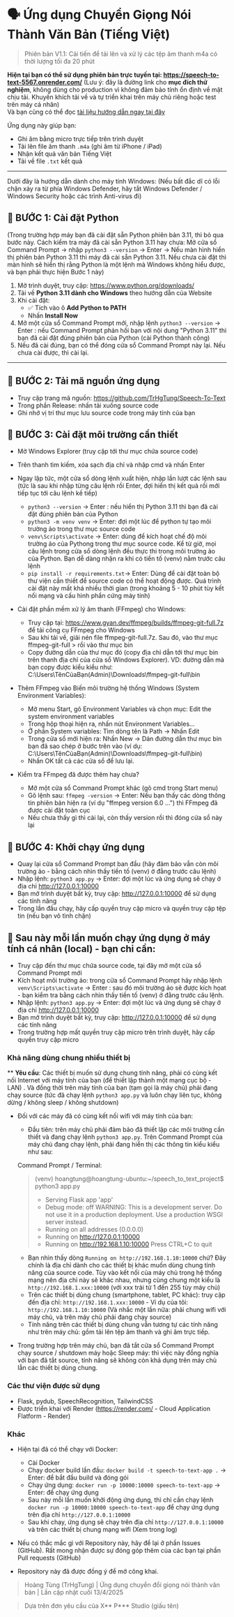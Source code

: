 # 🗣️ Ứng dụng Chuyển Giọng Nói Thành Văn Bản (Tiếng Việt)

> Phiên bản V1.1: Cải tiến để tải lên và xử lý các tệp âm thanh m4a có thời lượng tối đa 20 phút


<b>Hiện tại bạn có thể sử dụng phiên bản trực tuyến tại: https://speech-to-text-5567.onrender.com/</b> (Lưu ý: đây là đường link cho <b> mục đích thử nghiệm</b>, không dùng cho production vì không đảm bảo tính ổn định về mặt chịu tải. Khuyến khích tải về và tự triển khai trên máy chủ riêng hoặc test trên máy cá nhân)<br>
Và bạn cũng có thể đọc <a href="https://hackmd.io/@trhgtung/speech-to-text-trhgtung" target="_blank">tài liệu hướng dẫn ngay tại đây</a><br>

Ứng dụng này giúp bạn:
- Ghi âm bằng micro trực tiếp trên trình duyệt
- Tải lên file âm thanh `.m4a` (ghi âm từ iPhone / iPad)
- Nhận kết quả văn bản Tiếng Việt
- Tải về file `.txt` kết quả

---
Dưới đây là hướng dẫn dành cho máy tính Windows:
(Nếu bất đắc dĩ có lỗi chặn xảy ra từ phía Windows Defender, hãy tắt Windows Defender / Windows Security hoặc các trình Anti-virus đi)

## 🧩 BƯỚC 1: Cài đặt Python

(Trong trường hợp máy bạn đã cài đặt sẵn Python phiên bản 3.11, thì bỏ qua bước này. Cách kiểm tra máy đã cài sẵn Python 3.11 hay chưa: Mở cửa sổ Command Prompt -> nhập `python3 --version` -> Enter -> Nếu màn hình hiển thị phiên bản Python 3.11 thì máy đã cài sẵn Python 3.11. Nếu chưa cài đặt thì màn hình sẽ hiển thị rằng Python là một lệnh mà Windows không hiểu được, và bạn phải thực hiện Bước 1 này)

1. Mở trình duyệt, truy cập: https://www.python.org/downloads/
2. Tải về **Python 3.11 dành cho Windows** theo hướng dẫn của Website
3. Khi cài đặt:
   - ✅ Tích vào ô **Add Python to PATH**
   - Nhấn **Install Now**
4. Mở một cửa sổ Command Prompt mới, nhập lệnh `python3 --version` -> Enter : nếu Command Prompt phản hồi bạn với nội dung "Python 3.11" thì bạn đã cài đặt đúng phiên bản của Python (cài Python thành công)
5. Nếu đã cài đúng, bạn có thể đóng cửa sổ Command Prompt này lại. Nếu chưa cài được, thì cài lại.

---

## 🧩 BƯỚC 2: Tải mã nguồn ứng dụng


- Truy cập trang mã nguồn: https://github.com/TrHgTung/Speech-To-Text
- Trong phần Release: nhấn tải xuống source code
- Ghi nhớ vị trí thư mục lưu source code trong máy tính của bạn


## 🧩 BƯỚC 3: Cài đặt môi trường cần thiết

- Mở Windows Explorer (truy cập tới thư mục chứa source code)
- Trên thanh tìm kiếm, xóa sạch địa chỉ và nhập cmd và nhấn Enter
- Ngay lập tức, một cửa sổ dòng lệnh xuất hiện, nhập lần lượt các lệnh sau (tức là sau khi nhập từng câu lệnh rồi Enter, đợi hiển thị kết quả rồi mới tiếp tục tới câu lệnh kế tiếp)
    + `python3 --version` -> Enter : nếu hiển thị Python 3.11 thì bạn đã cài đặt đúng phiên bản của Python
    + `python3 -m venv venv` -> Enter: đợi một lúc để python tự tạo môi trường ảo trong thư mục source code
    + `venv\Scripts\activate` -> Enter: dùng để kích hoạt chế độ môi trường ảo của Pythong trong thư mục source code. Kể từ giờ, mọi câu lệnh trong cửa sổ dòng lệnh đều thực thi trong môi trường ảo của Python. Bạn dễ dàng nhận ra khi có tiền tố (venv) nằm trước câu lệnh
    + `pip install -r requirements.txt`-> Enter: Dùng để cài đặt toàn bộ thư viện cần thiết để source code có thể hoạt động được. Quá trình cài đặt này mất khá nhiều thời gian (trong khoảng 5 - 10 phút tùy kết nối mạng và cấu hình phần cứng máy tính)

- Cài đặt phần mềm xử lý âm thanh (FFmpeg) cho Windows:
    + Truy cập tại: https://www.gyan.dev/ffmpeg/builds/ffmpeg-git-full.7z để tải công cụ FFmpeg cho Windows
    + Sau khi tải về, giải nén file ffmpeg-git-full.7z. Sau đó, vào thư mục ffmpeg-git-full > rồi vào thư mục bin
    + Copy đường dẫn của thư mục đó (copy địa chỉ dẫn tới thư mục bin trên thanh địa chỉ của cửa sổ Windows Explorer). VD: đường dẫn mà bạn copy được kiểu kiểu như: C:\Users\TênCủaBạn(Admin)\Downloads\ffmpeg-git-full\bin


- Thêm FFmpeg vào Biến môi trường hệ thống Windows (System Environment Variables):
    + Mở menu Start, gõ Environment Variables và chọn mục: Edit the system environment variables
    + Trong hộp thoại hiện ra, nhấn nút Environment Variables...
    + Ở phần System variables: Tìm dòng tên là Path → Nhấn Edit
    + Trong cửa sổ mới hiện ra: Nhấn New -> Dán đường dẫn thư mục bin bạn đã sao chép ở bước trên vào
    (ví dụ:  C:\Users\TênCủaBạn(Admin)\Downloads\ffmpeg-git-full\bin)
    + Nhấn OK tất cả các cửa sổ để lưu lại.


- Kiểm tra FFmpeg đã được thêm hay chưa?
    + Mở một cửa sổ Command Prompt khác (gõ cmd trong Start menu)
    + Gõ lệnh sau: `ffmpeg -version` -> Enter: Nếu bạn thấy các dòng thông tin phiên bản hiện ra (ví dụ "ffmpeg version 6.0 ...") thì FFmpeg đã được cài đặt toàn cục
    + Nếu chưa thấy gì thì cài lại, còn thấy version rồi thì đóng cửa sổ này lại

## 🧩 BƯỚC 4: Khởi chạy ứng dụng
- Quay lại cửa sổ Command Prompt ban đầu (hãy đảm bảo vẫn còn môi trường ảo - bằng cách nhìn thấy tiền tố (venv) ở đằng trước câu lệnh)
- Nhập lệnh: `python3 app.py` -> Enter: đợi một lúc và ứng dụng sẽ chạy ở địa chỉ http://127.0.0.1:10000
- Bạn mở trình duyệt bất kỳ, truy cập: http://127.0.0.1:10000 để sử dụng các tính năng
- Trong lần đầu chạy, hãy cấp quyền truy cập micro và quyền truy cập tệp tin (nếu bạn vô tình chặn)

## 🧩 Sau này mỗi lần muốn chạy ứng dụng ở máy tính cá nhân (local) - bạn chỉ cần:
- Truy cập đến thư mục chứa source code, tại đây mở một cửa sổ Command Prompt mới
- Kích hoạt môi trường ảo: trong cửa sổ Command Prompt hãy nhập lệnh `venv\Scripts\activate` -> Enter : sau đó môi trường ảo sẽ được kích họat - bạn kiểm tra bằng cách nhìn thấy tiền tố (venv) ở đằng trước câu lệnh.
- Nhập lệnh: `python3 app.py` -> Enter: đợi một lúc và ứng dụng sẽ chạy ở địa chỉ http://127.0.0.1:10000
- Bạn mở trình duyệt bất kỳ, truy cập: http://127.0.0.1:10000 để sử dụng các tính năng
- Trong trường hợp mất quyền truy cập micro trên trình duyệt, hãy cấp quyền truy cập micro

### Khả năng dùng chung nhiều thiết bị
** <b>Yêu cầu</b>: Các thiết bị muốn sử dụng chung tính năng, phải có cùng kết nối Internet với máy tính của bạn (để thiết lập thành một mạng cục bộ - LAN) . Và đồng thời trên máy tính của bạn (tạm gọi là máy chủ) phải đang chạy source (tức đã chạy lệnh `python3 app.py` và luôn chạy liên tục, không dừng / không sleep / không shutdown)
- Đối với các máy đã có cùng kết nối wifi với máy tính của bạn:
    - Đầu tiên: trên máy chủ phải đảm bảo đã thiết lập các môi trường cần thiết và đang chạy lệnh `python3 app.py`. Trên Command Prompt của máy chủ đang chạy lệnh, phải đang hiển thị các thông tin kiểu kiểu như sau:
    
    Command Prompt / Terminal:
    > (venv) hoangtung@hoangtung-ubuntu:~/speech_to_text_project$ python3 app.py 
    > * Serving Flask app 'app'
    > * Debug mode: off
    > WARNING: This is a development server. Do not use it in a production deployment. Use a production WSGI server instead.
    > * Running on all addresses (0.0.0.0)
    > * Running on http://127.0.0.1:10000
    > * Running on http://192.168.1.10:10000
    > Press CTRL+C to quit
    - Bạn nhìn thấy dòng `Running on http://192.168.1.10:10000` chứ? Đây chính là địa chỉ dành cho các thiết bị khác muốn dùng chung tính năng của source code. Tùy vào kết nối của máy chủ trong hệ thống mạng nên địa chỉ này sẽ khác nhau, nhưng cùng chung một kiểu là `http://192.168.1.xxx:10000` (với xxx trải từ 1 đến 255 tùy máy chủ)
    - Trên các thiết bị dùng chung (smartphone, tablet, PC khác): truy cập đến địa chỉ: `http://192.168.1.xxx:10000` - Ví dụ của tôi: `http://192.168.1.10:10000` (Và nhắc một lần nữa: phải chung wifi với máy chủ, và trên máy chủ phải đang chạy source)
    - Tính năng trên các thiết bị dùng chung vẫn tương tự các tính năng như trên máy chủ: gồm tải lên tệp âm thanh và ghi âm trực tiếp.

- Trong trường hợp trên máy chủ, bạn đã tắt cửa sổ Command Prompt chạy source / shutdown máy hoặc Sleep máy: thì việc này đồng nghĩa với bạn đã tắt source, tính năng sẽ không còn khả dụng trên máy chủ lẫn các thiết bị dùng chung.

### Các thư viện được sử dụng
- Flask, pydub, SpeechRecognition, TailwindCSS
- Được triển khai với Render (https://render.com/ - Cloud Application Flatform - Render)

### Khác
- Hiện tại đã có thể chạy với Docker:
    + Cài Docker
    + Chạy docker build lần đầu: `docker build -t speech-to-text-app .` -> Enter: để bắt đầu build và đóng gói
    + Chạy ứng dụng: `docker run -p 10000:10000 speech-to-text-app` -> Enter: để chạy ứng dụng
    + Sau này mỗi lần muốn khởi động ứng dụng, thì chỉ cần chạy lệnh `docker run -p 10000:10000 speech-to-text-app` để chạy ứng dụng trên địa chỉ `http://127.0.0.1:10000`
    + Sau khi chạy, ứng dụng sẽ chạy trên địa chỉ `http://127.0.0.1:10000` và trên các thiết bị chung mạng wifi (Xem trong log)

- Nếu có thắc mắc gì với Repository này, hãy để lại ở phần Issues (GitHub). Rất mong nhận được sự đóng góp thêm của các bạn tại phần Pull requests (GitHub)
- Repository này đã được đồng ý để mở công khai.

> Hoàng Tùng (TrHgTung) | Ứng dụng chuyển đổi giọng nói thành văn bản | Lần cập nhật cuối 13/4/2025

> Dựa trên đơn yêu cầu của X** P*** Studio (giấu tên)